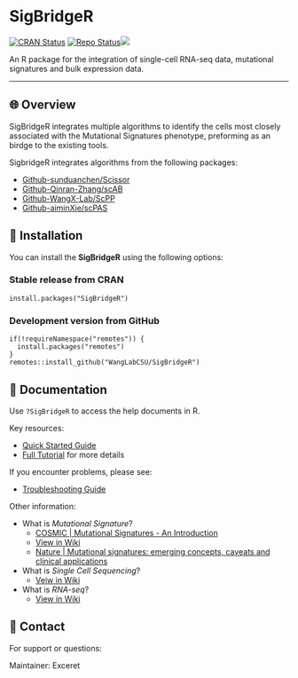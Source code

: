 # **SigBridgeR** 

[![CRAN Status](https://www.r-pkg.org/badges/version/SigBridgeR)](https://cran.r-project.org/package=SigBridgeR) [![Repo Status](https://www.repostatus.org/badges/latest/wip.svg)](https://www.repostatus.org/#wip)[![](https://img.shields.io/badge/devel%20version-0.0.0.9000-blue.svg)](https://github.com/WangLabCSU/SigBridgeR)

An R package for the integration of single-cell RNA-seq data, mutational signatures and bulk expression data.

------------------------------------------------------------------------

## 🌐 Overview

SigBridgeR integrates multiple algorithms to identify the cells most closely associated with the Mutational Signatures phenotype, preforming as an birdge to the existing tools.

SigbridgeR integrates algorithms from the following packages:

-   [Github-sunduanchen/Scissor](https://github.com/sunduanchen/Scissor)
-   [Github-Qinran-Zhang/scAB](https://github.com/Qinran-Zhang/scAB/)
-   [Github-WangX-Lab/ScPP](https://github.com/WangX-Lab/ScPP)
-   [Github-aiminXie/scPAS](https://github.com/aiminXie/scPAS)

## 🔧 Installation

You can install the **SigBridgeR** using the following options:

### Stable release from CRAN

```{r install_from_cran}
install.packages("SigBridgeR")
```

### Development version from GitHub

```{r install_from_github}
if(!requireNamespace("remotes")) {
  install.packages("remotes")
}
remotes::install_github("WangLabCSU/SigBridgeR")
```

## 📓 Documentation

Use `?SigBridgeR` to access the help documents in R.

Key resources:

-   [Quick Started Guide](vignettes/Quick_Start.md)
-   [Full Tutorial](vignettes/Full_Tutorial.md) for more details

If you encounter problems, please see:

-   [Troubleshooting Guide](vignettes/Troubleshooting.md)

Other information:

-   What is *Mutational Signature*?
    -   [COSMIC \| Mutational Signatures - An Introduction](https://cancer.sanger.ac.uk/cosmic)
    -   [View in Wiki](https://en.wikipedia.org/wiki/Mutational_signatures)
    -   [Nature \| Mutational signatures: emerging concepts, caveats and clinical applications](https://www.nature.com/articles/s41568-021-00377-7)
-   What is *Single Cell Sequencing*?
    -   [Veiw in Wiki](https://en.wikipedia.org/wiki/Single-cell_sequencing)
-   What is *RNA-seq*?
    -   [View in Wiki](https://en.wikipedia.org/wiki/RNA-Seq)

## 📮 Contact

For support or questions:

Maintainer: Exceret